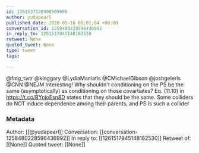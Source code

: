 ```yaml
---
id: 1261537128900509696
author: yudapearl
published_date: 2020-05-16 06:01:04 +00:00
conversation_id: 1258480228596436992
in_reply_to: 1261517945148182530
retweet: None
quoted_tweet: None
type: tweet
tags:

---
```


@fmg_twtr @kinggary @LydiaManiatis @CMichaelGibson @joshgeleris @CNN @NEJM Interesting! Why shouldn't conditioning on the PS be the same (asymptotically) as conditioning on those covartiates? Eq. (11.10) in  https://t.co/BYnjoEsn8D states that they should be the same. Some colliders do NOT induce dependence among their parents, and PS is such a collider

### Metadata

Author: [[@yudapearl]]
Conversation: [[conversation-1258480228596436992]]
In reply to: [[1261517945148182530]]
Retweet of: [[None]]
Quoted tweet: [[None]]
